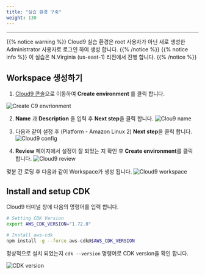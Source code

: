 ```yaml
---
title: "실습 환경 구축"
weight: 130
---
```


***
{{% notice warning %}}
Cloud9 실습 환경은 root 사용자가 아닌 새로 생성한 Administrator 사용자로 로그인 하여 생성 합니다.
{{% /notice %}}
{{% notice info %}}
이 실습은 N.Virginia (us-east-1) 리전에서 진행 합니다.
{{% /notice %}}

## Workspace 생성하기
1. [Cloud9 콘솔](https://us-east-1.console.aws.amazon.com/cloud9/home?region=us-east-1)으로 
이동하여 **Create environment** 를 클릭 합니다.

![Create C9 envrionment](/images/settings/c9-create.png)


2. **Name** 과 **Description** 을 입력 후 **Next step**을 클릭 합니다. 
![Clou9 name](/images/settings/c9-name.png)

3. 다음과 같이 설정 후 (Platform - Amazon Linux 2) **Next step**을 클릭 합니다.
![Cloud9 config](/images/settings/c9-config.png)

4. **Review** 페이지에서 설정이 잘 되었는 지 확인 후 **Create environment**를 클릭 합니다.
![Cloud9 review](/images/settings/c9-review1.png)

몇분 간 로딩 후 다음과 같이 Workspace가 생성 됩니다.
![Cloud9 workspace](/images/settings/c9-browser.png)  

## Install and setup CDK
Cloud9 터미널 창에 다음의 명령어를 입력 합니다.
```bash
# Setting CDK Version
export AWS_CDK_VERSION="1.72.0"

# Install aws-cdk
npm install -g --force aws-cdk@$AWS_CDK_VERSION
```
정상적으로 설치 되었는지 `cdk --version` 명령어로 CDK version을 확인 합니다.

![CDK version](/images/settings/cdk-version.png)  